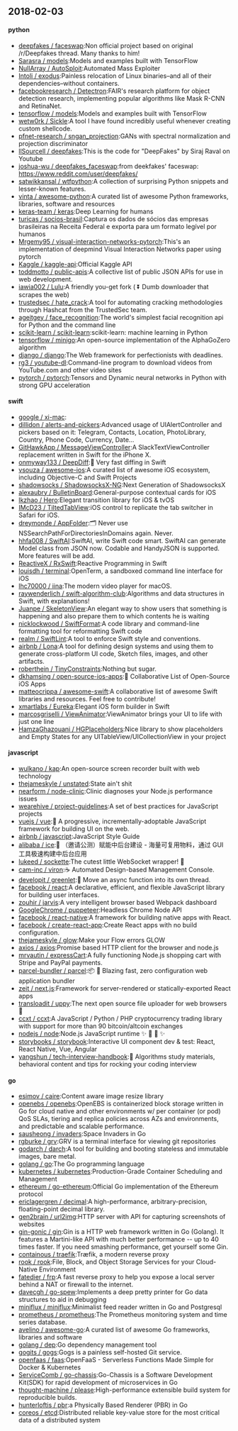 ## 2018-02-03

#### python
* [deepfakes / faceswap](https://github.com/deepfakes/faceswap):Non official project based on original /r/Deepfakes thread. Many thanks to him!
* [Sarasra / models](https://github.com/Sarasra/models):Models and examples built with TensorFlow
* [NullArray / AutoSploit](https://github.com/NullArray/AutoSploit):Automated Mass Exploiter
* [Intoli / exodus](https://github.com/Intoli/exodus):Painless relocation of Linux binaries–and all of their dependencies–without containers.
* [facebookresearch / Detectron](https://github.com/facebookresearch/Detectron):FAIR's research platform for object detection research, implementing popular algorithms like Mask R-CNN and RetinaNet.
* [tensorflow / models](https://github.com/tensorflow/models):Models and examples built with TensorFlow
* [wetw0rk / Sickle](https://github.com/wetw0rk/Sickle):A tool I have found incredibly useful whenever creating custom shellcode.
* [pfnet-research / sngan_projection](https://github.com/pfnet-research/sngan_projection):GANs with spectral normalization and projection discriminator
* [llSourcell / deepfakes](https://github.com/llSourcell/deepfakes):This is the code for "DeepFakes" by Siraj Raval on Youtube
* [joshua-wu / deepfakes_faceswap](https://github.com/joshua-wu/deepfakes_faceswap):from deekfakes' faceswap: https://www.reddit.com/user/deepfakes/
* [satwikkansal / wtfpython](https://github.com/satwikkansal/wtfpython):A collection of surprising Python snippets and lesser-known features.
* [vinta / awesome-python](https://github.com/vinta/awesome-python):A curated list of awesome Python frameworks, libraries, software and resources
* [keras-team / keras](https://github.com/keras-team/keras):Deep Learning for humans
* [turicas / socios-brasil](https://github.com/turicas/socios-brasil):Captura os dados de sócios das empresas brasileiras na Receita Federal e exporta para um formato legível por humanos
* [Mrgemy95 / visual-interaction-networks-pytorch](https://github.com/Mrgemy95/visual-interaction-networks-pytorch):This's an implementation of deepmind Visual Interaction Networks paper using pytorch
* [Kaggle / kaggle-api](https://github.com/Kaggle/kaggle-api):Official Kaggle API
* [toddmotto / public-apis](https://github.com/toddmotto/public-apis):A collective list of public JSON APIs for use in web development.
* [iawia002 / Lulu](https://github.com/iawia002/Lulu):A friendly you-get fork ( ⏬ Dumb downloader that scrapes the web)
* [trustedsec / hate_crack](https://github.com/trustedsec/hate_crack):A tool for automating cracking methodologies through Hashcat from the TrustedSec team.
* [ageitgey / face_recognition](https://github.com/ageitgey/face_recognition):The world's simplest facial recognition api for Python and the command line
* [scikit-learn / scikit-learn](https://github.com/scikit-learn/scikit-learn):scikit-learn: machine learning in Python
* [tensorflow / minigo](https://github.com/tensorflow/minigo):An open-source implementation of the AlphaGoZero algorithm
* [django / django](https://github.com/django/django):The Web framework for perfectionists with deadlines.
* [rg3 / youtube-dl](https://github.com/rg3/youtube-dl):Command-line program to download videos from YouTube.com and other video sites
* [pytorch / pytorch](https://github.com/pytorch/pytorch):Tensors and Dynamic neural networks in Python with strong GPU acceleration

#### swift
* [google / xi-mac](https://github.com/google/xi-mac):
* [dillidon / alerts-and-pickers](https://github.com/dillidon/alerts-and-pickers):Advanced usage of UIAlertController and pickers based on it: Telegram, Contacts, Location, PhotoLibrary, Country, Phone Code, Currency, Date...
* [GitHawkApp / MessageViewController](https://github.com/GitHawkApp/MessageViewController):A SlackTextViewController replacement written in Swift for the iPhone X.
* [onmyway133 / DeepDiff](https://github.com/onmyway133/DeepDiff):🦀 Very fast diffing in Swift
* [vsouza / awesome-ios](https://github.com/vsouza/awesome-ios):A curated list of awesome iOS ecosystem, including Objective-C and Swift Projects
* [shadowsocks / ShadowsocksX-NG](https://github.com/shadowsocks/ShadowsocksX-NG):Next Generation of ShadowsocksX
* [alexaubry / BulletinBoard](https://github.com/alexaubry/BulletinBoard):General-purpose contextual cards for iOS
* [lkzhao / Hero](https://github.com/lkzhao/Hero):Elegant transition library for iOS & tvOS
* [IMcD23 / TiltedTabView](https://github.com/IMcD23/TiltedTabView):iOS control to replicate the tab switcher in Safari for iOS.
* [dreymonde / AppFolder](https://github.com/dreymonde/AppFolder):🗂 Never use NSSearchPathForDirectoriesInDomains again. Never.
* [hhfa008 / SwiftAI](https://github.com/hhfa008/SwiftAI):SwiftAI, write Swift code smart. SwiftAI can generate Model class from JSON now. Codable and HandyJSON is supported. More features will be add.
* [ReactiveX / RxSwift](https://github.com/ReactiveX/RxSwift):Reactive Programming in Swift
* [louisdh / terminal](https://github.com/louisdh/terminal):OpenTerm, a sandboxed command line interface for iOS
* [lhc70000 / iina](https://github.com/lhc70000/iina):The modern video player for macOS.
* [raywenderlich / swift-algorithm-club](https://github.com/raywenderlich/swift-algorithm-club):Algorithms and data structures in Swift, with explanations!
* [Juanpe / SkeletonView](https://github.com/Juanpe/SkeletonView):An elegant way to show users that something is happening and also prepare them to which contents he is waiting
* [nicklockwood / SwiftFormat](https://github.com/nicklockwood/SwiftFormat):A code library and command-line formatting tool for reformatting Swift code
* [realm / SwiftLint](https://github.com/realm/SwiftLint):A tool to enforce Swift style and conventions.
* [airbnb / Lona](https://github.com/airbnb/Lona):A tool for defining design systems and using them to generate cross-platform UI code, Sketch files, images, and other artifacts.
* [roberthein / TinyConstraints](https://github.com/roberthein/TinyConstraints):Nothing but sugar.
* [dkhamsing / open-source-ios-apps](https://github.com/dkhamsing/open-source-ios-apps):📱 Collaborative List of Open-Source iOS Apps
* [matteocrippa / awesome-swift](https://github.com/matteocrippa/awesome-swift):A collaborative list of awesome Swift libraries and resources. Feel free to contribute!
* [xmartlabs / Eureka](https://github.com/xmartlabs/Eureka):Elegant iOS form builder in Swift
* [marcosgriselli / ViewAnimator](https://github.com/marcosgriselli/ViewAnimator):ViewAnimator brings your UI to life with just one line
* [HamzaGhazouani / HGPlaceholders](https://github.com/HamzaGhazouani/HGPlaceholders):Nice library to show placeholders and Empty States for any UITableView/UICollectionView in your project

#### javascript
* [wulkano / kap](https://github.com/wulkano/kap):An open-source screen recorder built with web technology
* [thejameskyle / unstated](https://github.com/thejameskyle/unstated):State ain't shit
* [nearform / node-clinic](https://github.com/nearform/node-clinic):Clinic diagnoses your Node.js performance issues
* [wearehive / project-guidelines](https://github.com/wearehive/project-guidelines):A set of best practices for JavaScript projects
* [vuejs / vue](https://github.com/vuejs/vue):🖖 A progressive, incrementally-adoptable JavaScript framework for building UI on the web.
* [airbnb / javascript](https://github.com/airbnb/javascript):JavaScript Style Guide
* [alibaba / ice](https://github.com/alibaba/ice):🚀 （邀请公测）赋能中后台建设 - 海量可复用物料，通过 GUI 工具极速构建中后台应用
* [lukeed / sockette](https://github.com/lukeed/sockette):The cutest little WebSocket wrapper! 🧦
* [cam-inc / viron](https://github.com/cam-inc/viron):☕️ Automated Design-based Management Console.
* [developit / greenlet](https://github.com/developit/greenlet):🦎 Move an async function into its own thread.
* [facebook / react](https://github.com/facebook/react):A declarative, efficient, and flexible JavaScript library for building user interfaces.
* [zouhir / jarvis](https://github.com/zouhir/jarvis):A very intelligent browser based Webpack dashboard
* [GoogleChrome / puppeteer](https://github.com/GoogleChrome/puppeteer):Headless Chrome Node API
* [facebook / react-native](https://github.com/facebook/react-native):A framework for building native apps with React.
* [facebook / create-react-app](https://github.com/facebook/create-react-app):Create React apps with no build configuration.
* [thejameskyle / glow](https://github.com/thejameskyle/glow):Make your Flow errors GLOW
* [axios / axios](https://github.com/axios/axios):Promise based HTTP client for the browser and node.js
* [mrvautin / expressCart](https://github.com/mrvautin/expressCart):A fully functioning Node.js shopping cart with Stripe and PayPal payments.
* [parcel-bundler / parcel](https://github.com/parcel-bundler/parcel):📦 🚀 Blazing fast, zero configuration web application bundler
* [zeit / next.js](https://github.com/zeit/next.js):Framework for server-rendered or statically-exported React apps
* [transloadit / uppy](https://github.com/transloadit/uppy):The next open source file uploader for web browsers 🐶
* [ccxt / ccxt](https://github.com/ccxt/ccxt):A JavaScript / Python / PHP cryptocurrency trading library with support for more than 90 bitcoin/altcoin exchanges
* [nodejs / node](https://github.com/nodejs/node):Node.js JavaScript runtime ✨ 🐢 🚀 ✨
* [storybooks / storybook](https://github.com/storybooks/storybook):Interactive UI component dev & test: React, React Native, Vue, Angular
* [yangshun / tech-interview-handbook](https://github.com/yangshun/tech-interview-handbook):💯 Algorithms study materials, behavioral content and tips for rocking your coding interview

#### go
* [esimov / caire](https://github.com/esimov/caire):Content aware image resize library
* [openebs / openebs](https://github.com/openebs/openebs):OpenEBS is containerized block storage written in Go for cloud native and other environments w/ per container (or pod) QoS SLAs, tiering and replica policies across AZs and environments, and predictable and scalable performance.
* [sausheong / invaders](https://github.com/sausheong/invaders):Space Invaders in Go
* [rgburke / grv](https://github.com/rgburke/grv):GRV is a terminal interface for viewing git repositories
* [godarch / darch](https://github.com/godarch/darch):A tool for building and booting stateless and immutable images, bare metal.
* [golang / go](https://github.com/golang/go):The Go programming language
* [kubernetes / kubernetes](https://github.com/kubernetes/kubernetes):Production-Grade Container Scheduling and Management
* [ethereum / go-ethereum](https://github.com/ethereum/go-ethereum):Official Go implementation of the Ethereum protocol
* [ericlagergren / decimal](https://github.com/ericlagergren/decimal):A high-performance, arbitrary-precision, floating-point decimal library.
* [gen2brain / url2img](https://github.com/gen2brain/url2img):HTTP server with API for capturing screenshots of websites
* [gin-gonic / gin](https://github.com/gin-gonic/gin):Gin is a HTTP web framework written in Go (Golang). It features a Martini-like API with much better performance -- up to 40 times faster. If you need smashing performance, get yourself some Gin.
* [containous / traefik](https://github.com/containous/traefik):Træfik, a modern reverse proxy
* [rook / rook](https://github.com/rook/rook):File, Block, and Object Storage Services for your Cloud-Native Environment
* [fatedier / frp](https://github.com/fatedier/frp):A fast reverse proxy to help you expose a local server behind a NAT or firewall to the internet.
* [davecgh / go-spew](https://github.com/davecgh/go-spew):Implements a deep pretty printer for Go data structures to aid in debugging
* [miniflux / miniflux](https://github.com/miniflux/miniflux):Minimalist feed reader written in Go and Postgresql
* [prometheus / prometheus](https://github.com/prometheus/prometheus):The Prometheus monitoring system and time series database.
* [avelino / awesome-go](https://github.com/avelino/awesome-go):A curated list of awesome Go frameworks, libraries and software
* [golang / dep](https://github.com/golang/dep):Go dependency management tool
* [gogits / gogs](https://github.com/gogits/gogs):Gogs is a painless self-hosted Git service.
* [openfaas / faas](https://github.com/openfaas/faas):OpenFaaS - Serverless Functions Made Simple for Docker & Kubernetes
* [ServiceComb / go-chassis](https://github.com/ServiceComb/go-chassis):Go-Chassis is a Software Development Kit(SDK) for rapid development of microservices in Go
* [thought-machine / please](https://github.com/thought-machine/please):High-performance extensible build system for reproducible builds.
* [hunterloftis / pbr](https://github.com/hunterloftis/pbr):a Physically Based Renderer (PBR) in Go
* [coreos / etcd](https://github.com/coreos/etcd):Distributed reliable key-value store for the most critical data of a distributed system
